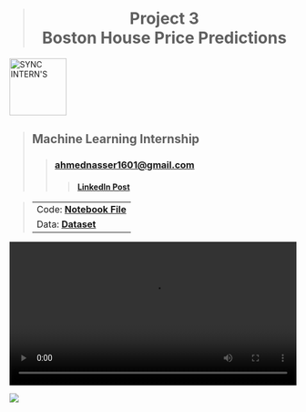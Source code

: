 > <h1 align="center">Project 3<br><b>Boston House Price Predictions</b></h1>

<a href="https://www.syncinterns.com"><img alt="SYNC INTERN'S" height=100 src="https://static.wixstatic.com/media/5d3a75_a74999aa4fc34c90a7e45de2b3dc9b2a~mv2.png"/></a>

> ## **Machine Learning Internship**
>> ### **[ahmednasser1601@gmail.com](mailto:ahmednasser1601@gmail.com)**
>>> #### <a href="https://www.linkedin.com/posts/ahmednasser1601_machinelearning-syncinterns-activity-7122174852618162177-X8ZI?utm_source=share&utm_medium=member_desktop"><b>LinkedIn Post</b></a>

> <table align="center"><tr><td>Code: <a href="Boston-House-Price-Prediction.ipynb"><b>Notebook File</b></a></td></tr><tr><td>Data: <a href="boston.csv"><b>Dataset</b></a></td></tr></table>

<a href="https://github.com/AhmedNasser1601/Boston-House-Price-Predictions/assets/60184582/db834aec-5e88-498f-9dbd-b5a477e585c2"><video width="100%" controls="" autoplay="" name="media"><source src="https://github.com/AhmedNasser1601/Boston-House-Price-Predictions/assets/60184582/db834aec-5e88-498f-9dbd-b5a477e585c2.mp4" type="video/mp4"></video></a>

<img src="https://hits.sh/github.com/AhmedNasser1601/Price-Predictions.svg?label=Visits&logo=python"/>
